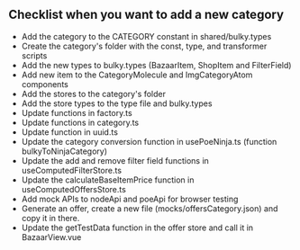 ## Checklist when you want to add a new category

-   Add the category to the CATEGORY constant in shared/bulky.types
-   Create the category's folder with the const, type, and transformer scripts
-   Add the new types to bulky.types (BazaarItem, ShopItem and FilterField)
-   Add new item to the CategoryMolecule and ImgCategoryAtom components
-   Add the stores to the category's folder
-   Add the store types to the type file and bulky.types
-   Update functions in factory.ts
-   Update functions in category.ts
-   Update function in uuid.ts
-   Update the category conversion function in usePoeNinja.ts (function bulkyToNinjaCategory)
-   Update the add and remove filter field functions in useComputedFilterStore.ts
-   Update the calculateBaseItemPrice function in useComputedOffersStore.ts
-   Add mock APIs to nodeApi and poeApi for browser testing
-   Generate an offer, create a new file (mocks/offersCategory.json) and copy it in there.
-   Update the getTestData function in the offer store and call it in BazaarView.vue
